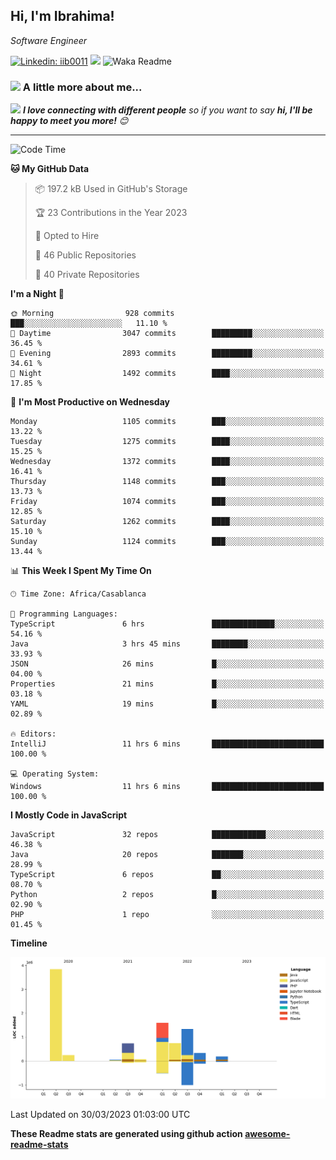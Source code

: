 <h2>Hi, I'm Ibrahima! </h2>
<p><em>Software Engineer 
</em></p>


[![Linkedin: iib0011](https://img.shields.io/badge/-iib0011-blue?style=flat-square&logo=Linkedin&logoColor=white&link=https://www.linkedin.com/in/iib0011/)](https://www.linkedin.com/in/iib0011/)
![](https://visitor-badge.glitch.me/badge?page_id=iib0011)
![Waka Readme](https://github.com/iib0011/iib0011/workflows/Waka%20Readme/badge.svg)


### <img src="https://media.giphy.com/media/VgCDAzcKvsR6OM0uWg/giphy.gif" width="50"> A little more about me...  


<img src="https://media.giphy.com/media/LnQjpWaON8nhr21vNW/giphy.gif" width="60"> <em><b>I love connecting with different people</b> so if you want to say <b>hi, I'll be happy to meet you more!</b> 😊</em>

---
<!--START_SECTION:waka-->
![Code Time](http://img.shields.io/badge/Code%20Time-1%2C986%20hrs%2046%20mins-blue)

**🐱 My GitHub Data** 

> 📦 197.2 kB Used in GitHub's Storage 
 > 
> 🏆 23 Contributions in the Year 2023
 > 
> 💼 Opted to Hire
 > 
> 📜 46 Public Repositories 
 > 
> 🔑 40 Private Repositories 
 > 
**I'm a Night 🦉** 

```text
🌞 Morning                928 commits         ███░░░░░░░░░░░░░░░░░░░░░░   11.10 % 
🌆 Daytime                3047 commits        █████████░░░░░░░░░░░░░░░░   36.45 % 
🌃 Evening                2893 commits        █████████░░░░░░░░░░░░░░░░   34.61 % 
🌙 Night                  1492 commits        ████░░░░░░░░░░░░░░░░░░░░░   17.85 % 
```
📅 **I'm Most Productive on Wednesday** 

```text
Monday                   1105 commits        ███░░░░░░░░░░░░░░░░░░░░░░   13.22 % 
Tuesday                  1275 commits        ████░░░░░░░░░░░░░░░░░░░░░   15.25 % 
Wednesday                1372 commits        ████░░░░░░░░░░░░░░░░░░░░░   16.41 % 
Thursday                 1148 commits        ███░░░░░░░░░░░░░░░░░░░░░░   13.73 % 
Friday                   1074 commits        ███░░░░░░░░░░░░░░░░░░░░░░   12.85 % 
Saturday                 1262 commits        ████░░░░░░░░░░░░░░░░░░░░░   15.10 % 
Sunday                   1124 commits        ███░░░░░░░░░░░░░░░░░░░░░░   13.44 % 
```


📊 **This Week I Spent My Time On** 

```text
🕑︎ Time Zone: Africa/Casablanca

💬 Programming Languages: 
TypeScript               6 hrs               ██████████████░░░░░░░░░░░   54.16 % 
Java                     3 hrs 45 mins       ████████░░░░░░░░░░░░░░░░░   33.93 % 
JSON                     26 mins             █░░░░░░░░░░░░░░░░░░░░░░░░   04.00 % 
Properties               21 mins             █░░░░░░░░░░░░░░░░░░░░░░░░   03.18 % 
YAML                     19 mins             █░░░░░░░░░░░░░░░░░░░░░░░░   02.89 % 

🔥 Editors: 
IntelliJ                 11 hrs 6 mins       █████████████████████████   100.00 % 

💻 Operating System: 
Windows                  11 hrs 6 mins       █████████████████████████   100.00 % 
```

**I Mostly Code in JavaScript** 

```text
JavaScript               32 repos            ████████████░░░░░░░░░░░░░   46.38 % 
Java                     20 repos            ███████░░░░░░░░░░░░░░░░░░   28.99 % 
TypeScript               6 repos             ██░░░░░░░░░░░░░░░░░░░░░░░   08.70 % 
Python                   2 repos             █░░░░░░░░░░░░░░░░░░░░░░░░   02.90 % 
PHP                      1 repo              ░░░░░░░░░░░░░░░░░░░░░░░░░   01.45 % 
```



**Timeline**

![Lines of Code chart](https://raw.githubusercontent.com/iib0011/iib0011/master/assets/bar_graph.png)


 Last Updated on 30/03/2023 01:03:00 UTC
<!--END_SECTION:waka-->

**These Readme stats are generated using github action [awesome-readme-stats](https://github.com/iib0011/waka-readme-stats)**

